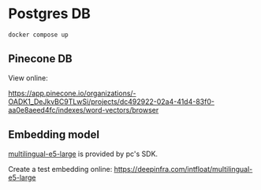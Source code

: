 # Postgres DB

```
docker compose up
```

## Pinecone DB

View online: 

https://app.pinecone.io/organizations/-OADK1_DeJkvBC9TLwSi/projects/dc492922-02a4-41d4-83f0-aa0e8aeed4fc/indexes/word-vectors/browser

## Embedding model

[multilingual-e5-large](https://huggingface.co/intfloat/multilingual-e5-large?text=inference+text) is provided by pc's SDK.

Create a test embedding online: https://deepinfra.com/intfloat/multilingual-e5-large
